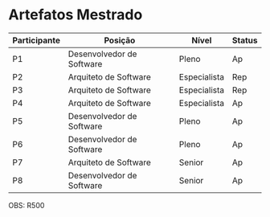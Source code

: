 # Artefatos Mestrado

| Participante | Posição | Nível | Status |
|----------|----------|----------|----------|
| P1 | Desenvolvedor de Software  | Pleno | Ap |
| P2 | Arquiteto de Software | Especialista | Rep |
| P3 | Arquiteto de Software | Especialista | Rep |
| P4 | Arquiteto de Software | Especialista | Ap |
| P5 | Desenvolvedor de Software  | Pleno | Ap |
| P6 | Desenvolvedor de Software  | Pleno | Ap |
| P7 | Arquiteto de Software | Senior | Ap |
| P8 | Desenvolvedor de Software | Senior | Ap |

OBS: R500